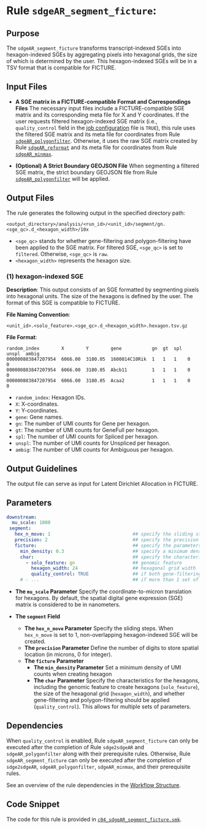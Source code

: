 # Rule `sdgeAR_segment_ficture`:

## Purpose
The `sdgeAR_segment_ficture` transforms transcript-indexed SGEs into hexagon-indexed SGEs by aggregating pixels into hexagonal grids, the size of which is determined by the user. This hexagon-indexed SGEs will be in a TSV format that is compatible for FICTURE.

## Input Files
* **A SGE matrix in a FICTURE-compatible Format and Correspondings Files**
The necessary input files include a FICTURE-compatible SGE matrix and its corresponding meta file for X and Y coordinates. If the user requests 
filtered hexagon-indexed SGE matrix (i.e., `quality_control` field in the [job configuration](../../basic_usage/job_config.md) file is `TRUE`), this rule uses the filtered SGE matrix and its meta file for coordinates from Rule [`sdgeAR_polygonfilter`](./sdgeAR_polygonfilter.md). Otherwise, it uses the raw SGE matrix created by Rule [`sdgeAR_reformat`](./sdgeAR_reformat.md) and its meta file for coordinates from Rule [`sdgeAR_minmax`](./sdgeAR_minmax.md). 

* **(Optional) A Strict Boundary GEOJSON File**
When segmenting a filtered SGE matrix, the strict boundary GEOJSON file from Rule [`sdgeAR_polygonfilter`](./sdgeAR_polygonfilter.md) will be applied.


## Output Files
The rule generates the following output in the specified directory path:
```
<output_directory>/analysis/<run_id>/<unit_id>/segment/gn.<sge_qc>.d_<hexagon_width>/10x
```
* `<sge_qc>` stands for whether gene-filtering and polygon-filtering have been applied to the SGE matrix. For filtered SGE, `<sge_qc>` is set to `filtered`. Otherwise, `<sge_qc>` is `raw`.
* `<hexagon_width>` represents the hexagon size.

### (1) hexagon-indexed SGE

**Description**: This output consists of an SGE formatted by segmenting pixels into hexagonal units. The size of the hexagons is defined by the user. The format of this SGE is compatible to FICTURE.

**File Naming Convention**: 
```
<unit_id>.<solo_feature>.<sge_qc>.d_<hexagon_width>.hexagon.tsv.gz
```

**File Format**:
```
random_index        X        Y        gene           gn  gt  spl  unspl  ambig
000000883847207954  6066.00  3180.05  1600014C10Rik  1   1   1    0      0
000000883847207954  6066.00  3180.05  Abcb11         1   1   1    0      0
000000883847207954  6066.00  3180.05  Acaa2          1   1   1    0      0
```

* `random_index`: Hexagon IDs.
* `X`: X-coordinates.
* `Y`: Y-coordinates.
* `gene`: Gene names.
* `gn`:  The number of UMI counts for Gene per hexagon.
* `gt`:  The number of UMI counts for GeneFull per hexagon.
* `spl`:  The number of UMI counts for Spliced per hexagon.
* `unspl`:  The number of UMI counts for Unspliced per hexagon.
* `ambig`:  The number of UMI counts for Ambiguous per hexagon.

## Output Guidelines
The output file can serve as input for Latent Dirichlet Allocation in FICTURE.

## Parameters
```yaml
downstream:
  mu_scale: 1000        
 segment:
   hex_n_move: 1                              ## specify the sliding step in segmentation
   precision: 2                               ## specify the precision parameter for segmentation                   
   ficture:                                   ## specify the parameters for creating hexagon-indexed SGE in FICTURE-compatible format    
     min_density: 0.3                         ## specify a minimum density of UMIs for hexagon
     char:                                    ## specify the characteristics for hexagon segmentation, including genomic feature, hexagon size and SGE filtering
       - solo_feature: gn                     ## genomic feature
         hexagon_width: 24                    ## hexagonal grid width
         quality_control: TRUE                ## if both gene-filtering and polygon-filtering should be applied
     # - ...                                  ## if more than 1 set of hexagon is needed ```
```

* **The `mu_scale` Parameter**
  Specify the coordinate-to-micron translation for hexagons. By default, the spatial digital gene expression (SGE) matrix is considered to be in nanometers.

* **The `segment` Field**
  * **The `hex_n_move` Parameter**
    Specify the sliding steps. When `hex_n_move` is set to 1, non-overlapping hexagon-indexed SGE will be created.
  * **The `precision` Parameter**
    Define the number of digits to store spatial location (in microns, 0 for integer).
  * **The `ficture` Parameter**
    * **The `min_density` Parameter**
      Set a minimum density of UMI counts when creating hexagon
    * **The `char` Parameter**
      Specify the characteristics for the hexagons, including the genomic feature to create hexagons (`solo_feature`), the size of the hexagonal grid (`hexagon_width`), and whether gene-filtering and polygon-filtering should be applied (`quality_control`). This allows for multiple sets of parameters.
      
## Dependencies
When `quality_control` is enabled, Rule `sdgeAR_segment_ficture` can only be executed after the completion of Rule `sdge2sdgeAR` and `sdgeAR_polygonfilter` along with their prerequisite rules. Otherwise, Rule `sdgeAR_segment_ficture` can only be executed after the completion of `sdge2sdgeAR`, `sdgeAR_polygonfilter`, `sdgeAR_minmax`, and their prerequisite rules. 

See an overview of the rule dependencies in the [Workflow Structure](../../home/workflow_structure.md).

## Code Snippet
The code for this rule is provided in [`c04_sdgeAR_segment_ficture.smk`](https://github.com/seqscope/NovaScope/blob/main/rules/c04_sdgeAR_segment_ficture.smk).
